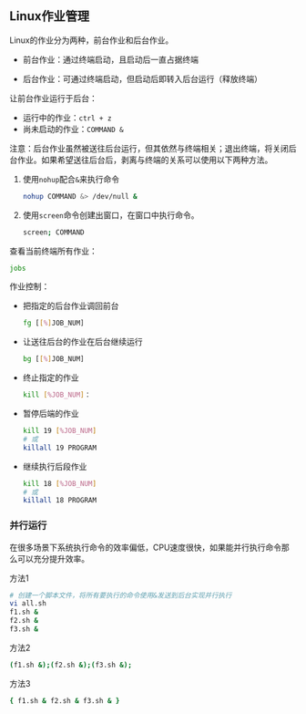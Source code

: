 ## Linux作业管理

Linux的作业分为两种，前台作业和后台作业。

* 前台作业：通过终端启动，且启动后一直占据终端

* 后台作业：可通过终端启动，但启动后即转入后台运行（释放终端）

让前台作业运行于后台：

* 运行中的作业：`ctrl + z`
* 尚未启动的作业：`COMMAND &`

注意：后台作业虽然被送往后台运行，但其依然与终端相关；退出终端，将关闭后台作业。如果希望送往后台后，剥离与终端的关系可以使用以下两种方法。

1. 使用`nohup`配合`&`来执行命令

   ```bash
   nohup COMMAND &> /dev/null &
   ```

2. 使用`screen`命令创建出窗口，在窗口中执行命令。

   ```bash
   screen; COMMAND
   ```

查看当前终端所有作业：

```bash
jobs
```

作业控制：

* 把指定的后台作业调回前台

  ```bash
  fg [[%]JOB_NUM]
  ```

* 让送往后台的作业在后台继续运行

  ```bash
  bg [[%]JOB_NUM]
  ```

* 终止指定的作业

  ```bash
  kill [%JOB_NUM]： 
  ```

* 暂停后端的作业

  ```bash
  kill 19 [%JOB_NUM]
  # 或
  killall 19 PROGRAM
  ```

* 继续执行后段作业

  ```bash
  kill 18 [%JOB_NUM]
  # 或
  killall 18 PROGRAM
  ```


### 并行运行

在很多场景下系统执行命令的效率偏低，CPU速度很快，如果能并行执行命令那么可以充分提升效率。

方法1

```bash
# 创建一个脚本文件，将所有要执行的命令使用&发送到后台实现并行执行
vi all.sh
f1.sh &
f2.sh &
f3.sh &
```

方法2

```bash
(f1.sh &);(f2.sh &);(f3.sh &);
```

方法3

```bash
{ f1.sh & f2.sh & f3.sh & }
```

